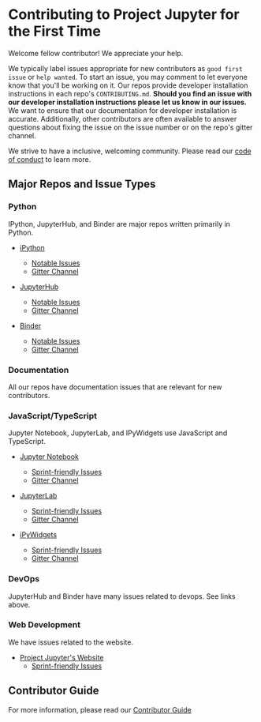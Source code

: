 # Contributing to Project Jupyter for the First Time

Welcome fellow contributor! We appreciate your help.

We typically label issues appropriate for new contributors as `good first issue` or `help wanted`.  To start an issue, you may comment to let everyone know that you'll be working on it.  Our repos provide developer installation instructions in each repo's `CONTRIBUTING.md`.  **Should you find an issue with our developer installation instructions please let us know in our issues.**  We want to ensure that our documentation for developer installation is accurate.  Additionally, other contributors are often available to answer questions about fixing the issue on the issue number or on the repo's gitter channel.

We strive to have a inclusive, welcoming community.  Please read our [code of conduct](https://github.com/jupyter/governance/blob/master/conduct/code_of_conduct.md) to learn more.

## Major Repos and Issue Types

### Python

IPython, JupyterHub, and Binder are major repos written primarily in Python.

* [iPython](https://github.com/ipython/ipython)
  - [Notable Issues](https://github.com/ipython/ipython/issues?q=is%3Aissue+is%3Aopen+label%3A%22good+first+issue%22)
  - [Gitter Channel](https://gitter.im/ipython/ipython)
  
* [JupyterHub](https://github.com/jupyterhub/jupyterhub)
  - [Notable Issues](https://github.com/jupyterhub/jupyterhub/issues?q=is%3Aissue+is%3Aopen+label%3A%22help+wanted%22)
  - [Gitter Channel](https://gitter.im/jupyterhub/jupyterhub)
  
* [Binder](https://github.com/jupyterhub/binderhub)
  - [Notable Issues](https://github.com/jupyterhub/binderhub/issues?q=is%3Aopen+is%3Aissue+label%3A%22help+wanted%22)
  - [Gitter Channel](https://gitter.im/jupyterhub/binder)
  
### Documentation

All our repos have documentation issues that are relevant for new contributors.

### JavaScript/TypeScript

Jupyter Notebook, JupyterLab, and IPyWidgets use JavaScript and TypeScript.

* [Jupyter Notebook](https://github.com/jupyter/notebook)
  - [Sprint-friendly Issues](https://github.com/jupyter/notebook/issues?q=is%3Aissue+is%3Aopen+label%3A%22tag%3ANew+Contributor%22)
  - [Gitter Channel](https://gitter.im/jupyter/notebook)
  
* [JupyterLab](https://github.com/jupyterlab/jupyterlab)
  - [Sprint-friendly Issues](https://github.com/jupyterlab/jupyterlab/issues?q=is%3Aopen+is%3Aissue+label%3A%22status%3AHelp+Wanted%22)
  - [Gitter Channel](https://gitter.im/jupyterlab/jupyterlab)
  
* [iPyWidgets](https://github.com/jupyter-widgets/ipywidgets)
  - [Sprint-friendly Issues](https://github.com/jupyter-widgets/ipywidgets/issues?q=is%3Aissue+is%3Aopen+label%3A%22good+first+issue%22)
  - [Gitter Channel](https://gitter.im/jupyter-widgets/Lobby)

### DevOps

JupyterHub and Binder have many issues related to devops.  See links above.

### Web Development

We have issues related to the website.

* [Project Jupyter's Website](https://github.com/jupyter/jupyter.github.io/)
  - [Sprint-friendly Issues](https://github.com/jupyter/jupyter.github.io/issues?q=is%3Aissue+is%3Aopen+label%3Asprint-friendly)


## Contributor Guide

For more information, please read our [Contributor Guide](https://jupyter.readthedocs.io/en/latest/contributor/content-contributor.html)

